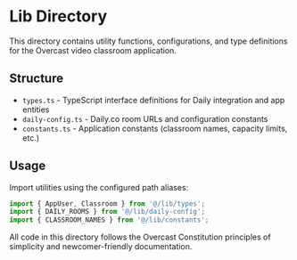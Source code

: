 # Lib Directory

This directory contains utility functions, configurations, and type definitions for the Overcast video classroom application.

## Structure

- `types.ts` - TypeScript interface definitions for Daily integration and app entities
- `daily-config.ts` - Daily.co room URLs and configuration constants
- `constants.ts` - Application constants (classroom names, capacity limits, etc.)

## Usage

Import utilities using the configured path aliases:

```typescript
import { AppUser, Classroom } from '@/lib/types';
import { DAILY_ROOMS } from '@/lib/daily-config';
import { CLASSROOM_NAMES } from '@/lib/constants';
```

All code in this directory follows the Overcast Constitution principles of simplicity and newcomer-friendly documentation.
